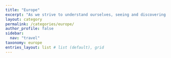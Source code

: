 ```yaml
---
title: "Europe"
excerpt: "As we strive to understand ourselves, seeing and discovering new cultures across the globe helps us understand what truly makes our own home special."
layout: category
permalink: /categories/europe/
author_profile: false
sidebar:
  nav: "travel"
taxonomy: europe
entries_layout: list # list (default), grid
---
```

